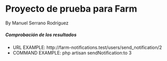 <h1>Proyecto de prueba para Farm</h1>
<p>By Manuel Serrano Rodríguez</p>

<h5>Comprobación de los resultados</h5>

<ul>
<li>URL EXAMPLE: http://farm-notifications.test/users/send_notification/2</li>
<li>COMMAND EXAMPLE: php artisan sendNotification:to 3</li>
</ul>

